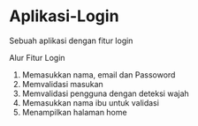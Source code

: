 # Aplikasi-Login
Sebuah aplikasi dengan fitur login

Alur Fitur Login
1. Memasukkan nama, email dan Passoword
2. Memvalidasi masukan
3. Memvalidasi pengguna dengan deteksi wajah
4. Memasukkan nama ibu untuk validasi
5. Menampilkan halaman home

